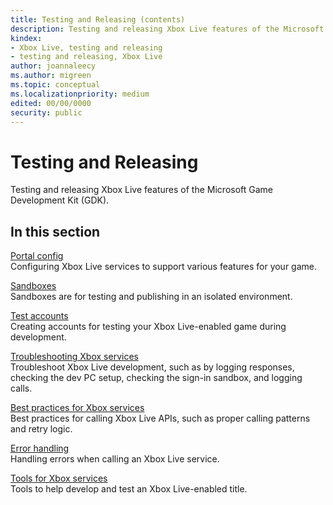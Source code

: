 ```yaml
---
title: Testing and Releasing (contents)
description: Testing and releasing Xbox Live features of the Microsoft Game Development Kit (GDK).
kindex:
- Xbox Live, testing and releasing
- testing and releasing, Xbox Live
author: joannaleecy
ms.author: migreen
ms.topic: conceptual
ms.localizationpriority: medium
edited: 00/00/0000
security: public
---
```


# Testing and Releasing

Testing and releasing Xbox Live features of the Microsoft Game Development Kit (GDK).


## In this section  
  
[Portal config](portal-config/live-portal-config-nav.md)  
Configuring Xbox Live services to support various features for your game.  
  
[Sandboxes](sandboxes/live-sandboxes-nav.md)  
Sandboxes are for testing and publishing in an isolated environment.  
  
[Test accounts](test-accounts/live-test-accounts-nav.md)  
Creating accounts for testing your Xbox Live-enabled game during development.  
  
[Troubleshooting Xbox services](troubleshooting/live-troubleshooting-nav.md)  
Troubleshoot Xbox Live development, such as by logging responses, checking the dev PC setup, checking the sign-in sandbox, and logging calls.  
  
[Best practices for Xbox services](best-practices/live-best-practices-nav.md)  
Best practices for calling Xbox Live APIs, such as proper calling patterns and retry logic.  
  
[Error handling](error-handling/live-error-handling-nav.md)  
Handling errors when calling an Xbox Live service.  
  
[Tools for Xbox services](tools/live-tools-nav.md)  
Tools to help develop and test an Xbox Live-enabled title.  
  

